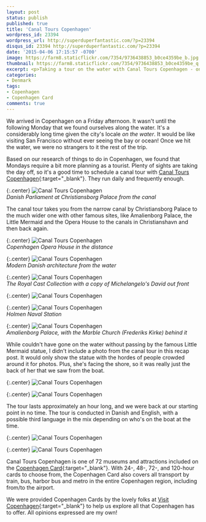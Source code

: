 ```yaml
---
layout: post
status: publish
published: true
title: 'Canal Tours Copenhagen'
wordpress_id: 23394
wordpress_url: http://superduperfantastic.com/?p=23394
disqus_id: 23394 http://superduperfantastic.com/?p=23394
date: '2015-04-06 17:15:57 -0700'
image: https://farm8.staticflickr.com/7354/9736438853_b0ce4359be_b.jpg
thumbnail: https://farm8.staticflickr.com/7354/9736438853_b0ce4359be_q.jpg
excerpt: <p>Taking a tour on the water with Canal Tours Copenhagen - one of many attractions you'll find on the Copenhagen Card.</p>
categories:
- Denmark
tags:
- Copenhagen
- Copenhagen Card
comments: true
---
```

We arrived in Copenhagen on a Friday afternoon. It wasn't until the following Monday that we found ourselves along the water. It's a considerably long time given the city's locale _on the water_. It would be like visiting San Francisco without ever seeing the bay or ocean! Once we hit the water, we were no strangers to it the rest of the trip.

Based on our research of things to do in Copenhagen, we found that Mondays require a bit more planning as a tourist. Plenty of sights are taking the day off, so it's a good time to schedule a canal tour with [Canal Tours Copenhagen](http://www.stromma.dk/en/copenhagen/sightseeing/sightseeing-by-boat/the-grand-tour/ "Canal Tours Copenhagen"){:target="_blank"}. They run daily and frequently enough.

{:.center}
![Canal Tours Copenhagen](https://farm8.staticflickr.com/7385/9736313575_0a43c81393_b.jpg)  
_Danish Parliament at Christiansborg Palace from the canal_

The canal tour takes you from the narrow canal by Christiansborg Palace to the much wider one with other famous sites, like Amalienborg Palace, the Little Mermaid and the Opera House to the canals in Christianshavn and then back again.

{:.center}
![Canal Tours Copenhagen](https://farm8.staticflickr.com/7386/9736338187_fa437c1a2b_b.jpg)  
_Copenhagen Opera House in the distance_

{:.center}
![Canal Tours Copenhagen](https://farm8.staticflickr.com/7421/9736340527_09ba59103a_b.jpg)  
_Modern Danish architecture from the water_

{:.center}
![Canal Tours Copenhagen](https://farm8.staticflickr.com/7356/9736342369_6e2722a956_b.jpg)  
_The Royal Cast Collection with a copy of Michelangelo's David out front_

{:.center}
![Canal Tours Copenhagen](https://farm8.staticflickr.com/7424/9736343745_ff384c6d55_b.jpg)

{:.center}
![Canal Tours Copenhagen](https://farm8.staticflickr.com/7323/9736432051_8b8aa2748d_b.jpg)  
_Holmen Naval Station_

{:.center}
![Canal Tours Copenhagen](https://farm8.staticflickr.com/7406/9736436609_aa662276fe_b.jpg)  
_Amalienborg Palace, with the Marble Church (Frederiks Kirke) behind it_

While couldn't have gone on the water without passing by the famous Little Mermaid statue, I didn't include a photo from the canal tour in this recap post. It would only show the statue with the hordes of people crowded around it for photos. Plus, she's facing the shore, so it was really just the back of her that we saw from the boat.

{:.center}
![Canal Tours Copenhagen](https://farm8.staticflickr.com/7405/9739243400_10373aabd0_b.jpg)

{:.center}
![Canal Tours Copenhagen](https://farm8.staticflickr.com/7315/9739241820_20b9e184e7_b.jpg)

The tour lasts approximately an hour long, and we were back at our starting point in no time. The tour is conducted in Danish and English, with a possible third language in the mix depending on who's on the boat at the time.

{:.center}
![Canal Tours Copenhagen](https://farm8.staticflickr.com/7409/9736441111_e1e77cbba1_b.jpg)

{:.center}
![Canal Tours Copenhagen](https://farm8.staticflickr.com/7354/9736438853_b0ce4359be_b.jpg)

Canal Tours Copenhagen is one of 72 museums and attractions included on the [Copenhagen Card](http://www.copenhagencard.com/?currency=dkk "Copenhagen Card"){:target="_blank"}. With 24-, 48-, 72-, and 120-hour cards to choose from, the Copenhagen Card also covers all transport by train, bus, harbor bus and metro in the entire Copenhagen region, including from/to the airport.

We were provided Copenhagen Cards by the lovely folks at [Visit Copenhagen](http://www.visitcopenhagen.com/copenhagen-tourist "Visit Copenhagen"){:target="_blank"} to help us explore all that Copenhagen has to offer. All opinions expressed are my own!

